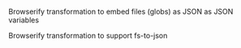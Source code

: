 Browserify transformation to embed files (globs) as JSON as JSON variables

Browserify transformation to support fs-to-json